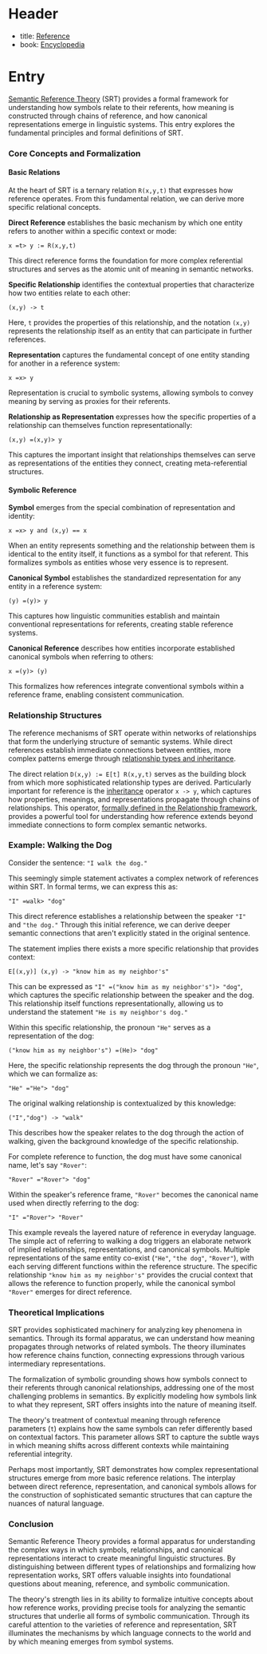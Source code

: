 # Header
- title: [Reference](reference.md)
- book: [Encyclopedia](.encyclopedia.md)

# Entry

[Semantic Reference Theory](semantic-reference-theory.md) (SRT) provides a formal framework for understanding how symbols relate to their referents, how meaning is constructed through chains of reference, and how canonical representations emerge in linguistic systems. This entry explores the fundamental principles and formal definitions of SRT.

### Core Concepts and Formalization

#### Basic Relations

At the heart of SRT is a ternary relation `R(x,y,t)` that expresses how reference operates. From this fundamental relation, we can derive more specific relational concepts.

**Direct Reference** establishes the basic mechanism by which one entity refers to another within a specific context or mode:

`x =t> y := R(x,y,t)`

This direct reference forms the foundation for more complex referential structures and serves as the atomic unit of meaning in semantic networks.

**Specific Relationship** identifies the contextual properties that characterize how two entities relate to each other:

`(x,y) -> t`

Here, `t` provides the properties of this relationship, and the notation `(x,y)` represents the relationship itself as an entity that can participate in further references.

**Representation** captures the fundamental concept of one entity standing for another in a reference system:

`x =x> y`

Representation is crucial to symbolic systems, allowing symbols to convey meaning by serving as proxies for their referents.

**Relationship as Representation** expresses how the specific properties of a relationship can themselves function representationally:

`(x,y) =(x,y)> y`

This captures the important insight that relationships themselves can serve as representations of the entities they connect, creating meta-referential structures.

#### Symbolic Reference

**Symbol** emerges from the special combination of representation and identity:

`x =x> y and (x,y) == x`

When an entity represents something and the relationship between them is identical to the entity itself, it functions as a symbol for that referent. This formalizes symbols as entities whose very essence is to represent.

**Canonical Symbol** establishes the standardized representation for any entity in a reference system:

`(y) =(y)> y`

This captures how linguistic communities establish and maintain conventional representations for referents, creating stable reference systems.

**Canonical Reference** describes how entities incorporate established canonical symbols when referring to others:

`x =(y)> (y)`

This formalizes how references integrate conventional symbols within a reference frame, enabling consistent communication.

### Relationship Structures

The reference mechanisms of SRT operate within networks of relationships that form the underlying structure of semantic systems. While direct references establish immediate connections between entities, more complex patterns emerge through [relationship types and inheritance](relationship.md).

The direct relation `D(x,y) := E[t] R(x,y,t)` serves as the building block from which more sophisticated relationship types are derived. Particularly important for reference is the [inheritance](../dictionary/inheritance.md) operator `x -> y`, which captures how properties, meanings, and representations propagate through chains of relationships. This operator, [formally defined in the Relationship framework](relationship.md), provides a powerful tool for understanding how reference extends beyond immediate connections to form complex semantic networks.

### Example: Walking the Dog

Consider the sentence: `"I walk the dog."`

This seemingly simple statement activates a complex network of references within SRT. In formal terms, we can express this as:

`"I" =walk> "dog"`

This direct reference establishes a relationship between the speaker `"I"` and `"the dog."` Through this initial reference, we can derive deeper semantic connections that aren't explicitly stated in the original sentence.

The statement implies there exists a more specific relationship that provides context:

`E[(x,y)] (x,y) -> "know him as my neighbor's"`

This can be expressed as `"I" =("know him as my neighbor's")> "dog"`, which captures the specific relationship between the speaker and the dog. This relationship itself functions representationally, allowing us to understand the statement `"He is my neighbor's dog."` 

Within this specific relationship, the pronoun `"He"` serves as a representation of the dog:

`("know him as my neighbor's") =(He)> "dog"`

Here, the specific relationship represents the dog through the pronoun `"He"`, which we can formalize as:

`"He" ="He"> "dog"`

The original walking relationship is contextualized by this knowledge:

`("I","dog") -> "walk"`

This describes how the speaker relates to the dog through the action of walking, given the background knowledge of the specific relationship.

For complete reference to function, the dog must have some canonical name, let's say `"Rover"`:

`"Rover" ="Rover"> "dog"`

Within the speaker's reference frame, `"Rover"` becomes the canonical name used when directly referring to the dog:

`"I" ="Rover"> "Rover"`

This example reveals the layered nature of reference in everyday language. The simple act of referring to walking a dog triggers an elaborate network of implied relationships, representations, and canonical symbols. Multiple representations of the same entity co-exist (`"He"`, `"the dog"`, `"Rover"`), with each serving different functions within the reference structure. The specific relationship `"know him as my neighbor's"` provides the crucial context that allows the reference to function properly, while the canonical symbol `"Rover"` emerges for direct reference.

### Theoretical Implications

SRT provides sophisticated machinery for analyzing key phenomena in semantics. Through its formal apparatus, we can understand how meaning propagates through networks of related symbols. The theory illuminates how reference chains function, connecting expressions through various intermediary representations.

The formalization of symbolic grounding shows how symbols connect to their referents through canonical relationships, addressing one of the most challenging problems in semantics. By explicitly modeling how symbols link to what they represent, SRT offers insights into the nature of meaning itself.

The theory's treatment of contextual meaning through reference parameters (`t`) explains how the same symbols can refer differently based on contextual factors. This parameter allows SRT to capture the subtle ways in which meaning shifts across different contexts while maintaining referential integrity.

Perhaps most importantly, SRT demonstrates how complex representational structures emerge from more basic reference relations. The interplay between direct reference, representation, and canonical symbols allows for the construction of sophisticated semantic structures that can capture the nuances of natural language.

### Conclusion

Semantic Reference Theory provides a formal apparatus for understanding the complex ways in which symbols, relationships, and canonical representations interact to create meaningful linguistic structures. By distinguishing between different types of relationships and formalizing how representation works, SRT offers valuable insights into foundational questions about meaning, reference, and symbolic communication.

The theory's strength lies in its ability to formalize intuitive concepts about how reference works, providing precise tools for analyzing the semantic structures that underlie all forms of symbolic communication. Through its careful attention to the varieties of reference and representation, SRT illuminates the mechanisms by which language connects to the world and by which meaning emerges from symbol systems.
